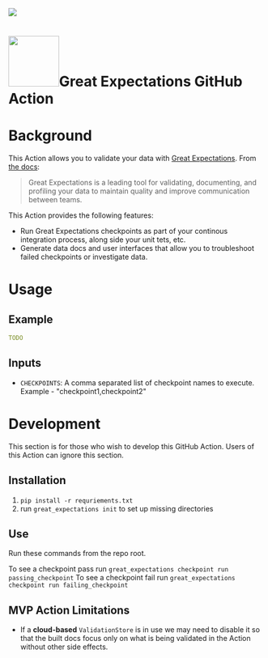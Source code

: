  ![](https://github.com/superconductive/great_expectations_action/workflows/GE-Action-Build/badge.svg)
 
 <h1><img src="https://github.com/superconductive/great_expectations_action/blob/master/ge-logo.png" width="100" height="100">Great Expectations GitHub Action</h1>

# Background


This Action allows you to validate your data with [Great Expectations](https://greatexpectations.io/).  From [the docs](https://docs.greatexpectations.io/en/latest/):

> Great Expectations is a leading tool for validating, documenting, and profiling your data to maintain quality and improve communication between teams.

This Action provides the following features:

- Run Great Expectations checkpoints as part of your continous integration process, along side your unit tets, etc.
- Generate data docs and user interfaces that allow you to troubleshoot failed checkpoints or investigate data.

# Usage

## Example

```yaml
TODO
```
## Inputs

- `CHECKPOINTS`:
    A comma separated list of checkpoint names to execute.  Example -  "checkpoint1,checkpoint2"

# Development

This section is for those who wish to develop this GitHub Action.  Users of this Action can ignore this section.

## Installation

1. `pip install -r requriements.txt`
2. run `great_expectations init` to set up missing directories

## Use

Run these commands from the repo root.

To see a checkpoint pass run `great_expectations checkpoint run passing_checkpoint`
To see a checkpoint fail run `great_expectations checkpoint run failing_checkpoint`

## MVP Action Limitations

- If a **cloud-based** `ValidationStore` is in use we may need to disable it so that the built docs focus only on what is being validated in the Action without other side effects.

